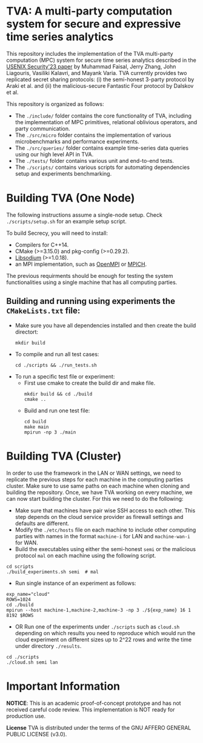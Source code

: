# TVA: A multi-party computation system for secure and expressive time series analytics
This repository includes the implementation of the TVA multi-party computation (MPC) system for secure time series analytics described in the [USENIX Security'23 paper](https://www.usenix.org/conference/usenixsecurity23/presentation/faisal) by Muhammad Faisal, Jerry Zhang, John Liagouris, Vasiliki Kalavri, and Mayank Varia. TVA currently provides two replicated secret sharing protocols: (i) the semi-honest 3-party protocol by Araki et al. and (ii) the malicious-secure
Fantastic Four protocol by Dalskov et al.

This repository is organized as follows:
- The `./include/` folder contains the core functionality of TVA, including the implementation of MPC primitives, relational oblivious operators, and party communication.
- The `./src/micro` folder contains the implementation of various microbenchmarks and performance experiments.
- The `./src/queries/` folder contains example time-series data queries using our high level API in TVA.
- The `./tests/` folder contains various unit and end-to-end tests.
- The `./scripts/` contains various scripts for automating dependencies setup and experiments benchmarking.

Building TVA (One Node)
============
The following instructions assume a single-node setup. Check `./scripts/setup.sh` for an example setup script.

To build Secrecy, you will need to install:
- Compilers for C++14.
- CMake (>=3.15.0) and pkg-config (>=0.29.2).
- [Libsodium](https://libsodium.gitbook.io/doc/installation) (>=1.0.18).
- an MPI implementation, such as [OpenMPI](https://www.open-mpi.org/software/ompi/v4.0/) or [MPICH](https://www.mpich.org/downloads/).

The previous requirments should be enough for testing the system functionalities using a single machine that has all computing parties. 

    
Building and running using experiments the `CMakeLists.txt` file:
-------------
- Make sure you have all dependencies installed and then create the build directort:
   ```
   mkdir build
   ```
- To compile and run all test cases:
   ```
   cd ./scripts && ./run_tests.sh
   ```
- To run a specific test file or experiment: 
   - First use cmake to create the build dir and make file.
      ```
      mkdir build && cd ./build
      cmake ..
      ```
   - Build and run one test file:
      ```
      cd build
      make main
      mpirun -np 3 ./main
      ```


Building TVA (Cluster)
============
In order to use the framework in the LAN or WAN settings, we need to replicate the previous steps for each machine in the computing parties cluster. Make sure to use same paths on each machine when cloning and building the repository. Once, we have TVA working on every machine, we can now start building the cluster. For this we need to do the following:
- Make sure that machines have pair wise SSH access to each other. This step depends on the cloud service provider as firewall settings and defaults are different.
- Modify the `./etc/hosts` file on each machine to include other computing parties with names in the format `machine-i` for LAN and `machine-wan-i` for WAN.
- Build the executables using either the semi-honest `semi` or the malicious protocol `mal` on each machine using the following script.
```
cd scripts
./build_experiments.sh semi  # mal
```
- Run single instance of an experiment as follows:
```
exp_name="cloud"
ROWS=1024
cd ./build
mpirun --host machine-1,machine-2,machine-3 -np 3 ./${exp_name} 16 1 8192 $ROWS
```
- OR Run one of the experiments under `./scripts` such as `cloud.sh` depending on which results you need to reproduce which would run the cloud experiment on different sizes up to 2^22 rows and write the time under directory `./results`.
```
cd ./scripts
./cloud.sh semi lan
```


Important Information
============
**NOTICE**: This is an academic proof-of-concept prototype and has not received careful code review. This implementation is NOT ready for production use.


**License**
TVA is distributed under the terms of the GNU AFFERO GENERAL PUBLIC LICENSE (v3.0).
